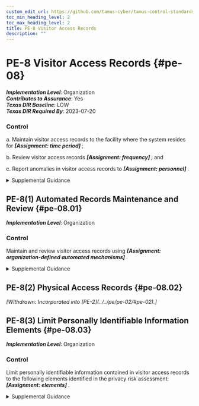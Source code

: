 ```yaml
---
custom_edit_url: https://github.com/tamus-cyber/tamus-control-standards/tree/main/content/tamus.edu/TAMUS_profile.xml
toc_min_heading_level: 2
toc_max_heading_level: 2
title: PE-8 Visitor Access Records
description: ""
---
```


# PE-8 Visitor Access Records {#pe-08}

_**Implementation Level**_: Organization\
_**Contributes to Assurance**_: Yes\
_**Texas DIR Baseline**_: LOW\
_**Texas DIR Required By**_: 2023-07-20

### Control

a. Maintain visitor access records to the facility where the system resides for <strong> <em>[Assignment: time period]</em> </strong>;

b. Review visitor access records <strong> <em>[Assignment: frequency]</em> </strong> ; and

c. Report anomalies in visitor access records to <strong> <em>[Assignment: personnel]</em> </strong>.

<details>
  <summary>Supplemental Guidance</summary>

Visitor access records include the names and organizations of individuals visiting, visitor signatures, forms of identification, dates of access, entry and departure times, purpose of visits, and the names and organizations of individuals visited. Access record reviews determine if access authorizations are current and are still required to support organizational mission and business functions. Access records are not required for publicly accessible areas.

</details>

## PE-8(1) Automated Records Maintenance and Review {#pe-08.01}

_**Implementation Level**_: Organization

### Control

Maintain and review visitor access records using <strong> <em>[Assignment: organization-defined automated mechanisms]</em> </strong>.

<details>
  <summary>Supplemental Guidance</summary>

Visitor access records may be stored and maintained in a database management system that is accessible by organizational personnel. Automated access to such records facilitates record reviews on a regular basis to determine if access authorizations are current and still required to support organizational mission and business functions.

</details>

## PE-8(2) Physical Access Records {#pe-08.02}


<prop xmlns="http://csrc.nist.gov/ns/oscal/1.0" name="status" value="withdrawn">
               <em>[Withdrawn: Incorporated into [PE-2](../../pe/pe-02/#pe-02).]</em>
            </prop>
            

## PE-8(3) Limit Personally Identifiable Information Elements {#pe-08.03}

_**Implementation Level**_: Organization

### Control

Limit personally identifiable information contained in visitor access records to the following elements identified in the privacy risk assessment: <strong> <em>[Assignment: elements]</em> </strong>.

<details>
  <summary>Supplemental Guidance</summary>

Organizations may have requirements that specify the contents of visitor access records. Limiting personally identifiable information in visitor access records when such information is not needed for operational purposes helps reduce the level of privacy risk created by a system.

</details>

